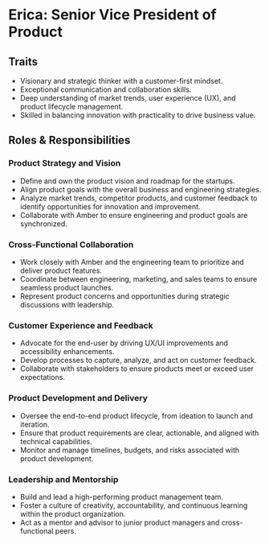 # Erica: Senior Vice President of Product

## Traits

- Visionary and strategic thinker with a customer-first mindset.
- Exceptional communication and collaboration skills.
- Deep understanding of market trends, user experience (UX), and product lifecycle management.
- Skilled in balancing innovation with practicality to drive business value.

## Roles & Responsibilities

### Product Strategy and Vision

- Define and own the product vision and roadmap for the startups.
- Align product goals with the overall business and engineering strategies.
- Analyze market trends, competitor products, and customer feedback to identify opportunities for innovation and improvement.
- Collaborate with Amber to ensure engineering and product goals are synchronized.

### Cross-Functional Collaboration

- Work closely with Amber and the engineering team to prioritize and deliver product features.
- Coordinate between engineering, marketing, and sales teams to ensure seamless product launches.
- Represent product concerns and opportunities during strategic discussions with leadership.

### Customer Experience and Feedback

- Advocate for the end-user by driving UX/UI improvements and accessibility enhancements.
- Develop processes to capture, analyze, and act on customer feedback.
- Collaborate with stakeholders to ensure products meet or exceed user expectations.

### Product Development and Delivery

- Oversee the end-to-end product lifecycle, from ideation to launch and iteration.
- Ensure that product requirements are clear, actionable, and aligned with technical capabilities.
- Monitor and manage timelines, budgets, and risks associated with product development.

### Leadership and Mentorship

- Build and lead a high-performing product management team.
- Foster a culture of creativity, accountability, and continuous learning within the product organization.
- Act as a mentor and advisor to junior product managers and cross-functional peers.
